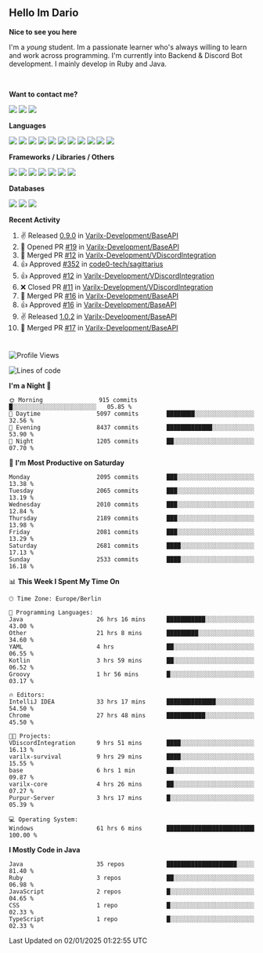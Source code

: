 <h2>Hello Im Dario</h2>

**Nice to see you here**

I'm a *young* student. Im a passionate learner who's always willing to learn and work across
programming. I'm currently into Backend & Discord Bot development. I mainly develop in Ruby and Java.

<br/>

**Want to contact me?**

<a href="https://github.com/knerio"><img src="https://img.shields.io/badge/-Github-blue?style=for-the-badge&logo=github&logoColor=white"/></a> <a href="https://discord.com/users/639416958923702292"><img src="https://img.shields.io/badge/-knerio-blue?style=for-the-badge&logo=discord&logoColor=white"/></a> <a href="https://twitch.tv/dopalos_"><img src="https://img.shields.io/badge/-twitch-blue?style=for-the-badge&logo=twitch&logoColor=white"/></a>

**Languages**

<img src="https://img.shields.io/badge/-HTML-blue?style=for-the-badge&logo=html5&logoColor=white"/> <img src="https://img.shields.io/badge/-CSS-blue?style=for-the-badge&logo=CSS3&logoColor=white"/> <img src="https://img.shields.io/badge/-Javascript-blue?style=for-the-badge&logo=javascript&logoColor=white"/> <img src="https://img.shields.io/badge/-Typescript-blue?style=for-the-badge&logo=TypeScript&logoColor=white"/> <img src="https://img.shields.io/badge/-Java-blue?style=for-the-badge&logo=java&logoColor=white"/> <img src="https://img.shields.io/badge/-Kotlin-blue?style=for-the-badge&logo=kotlin&logoColor=white"/> <img src="https://img.shields.io/badge/-SQL-blue?style=for-the-badge&logo=MYSQL&logoColor=white"/> <img src="https://img.shields.io/badge/-Markdown-blue?style=for-the-badge&logo=Markdown&logoColor=white"/> <img src="https://img.shields.io/badge/-JSON-blue?style=for-the-badge&logo=JSON&logoColor=white"/> <img src="https://img.shields.io/badge/-Git-blue?style=for-the-badge&logo=Git&logoColor=white"/> <img src="https://img.shields.io/badge/-Ruby-blue?style=for-the-badge&logo=Ruby&logoColor=white"/>
<br/>

 **Frameworks / Libraries / Others**

<img src="https://img.shields.io/badge/-Bootstrap-blue?style=for-the-badge&logo=Bootstrap&logoColor=white"/> <img src="https://img.shields.io/badge/-Node.JS-blue?style=for-the-badge&logo=node.js&logoColor=white"/> <img src="https://img.shields.io/badge/-React-blue?style=for-the-badge&logo=React&logoColor=white"/> <img src="https://img.shields.io/badge/-Express-blue?style=for-the-badge&logo=Express&logoColor=white"/> <img src="https://img.shields.io/badge/-Next.Js-blue?style=for-the-badge&logo=Next.Js&logoColor=white"/> <img src="https://img.shields.io/badge/-Ruby_On_Rails-blue?style=for-the-badge&logo=ruby-on-rails&logoColor=white"/> <img src="https://img.shields.io/badge/-JDA-blue?style=for-the-badge&logo=JDA&logoColor=white"/>

**Databases**

<img src="https://img.shields.io/badge/-MongoDB-blue?style=for-the-badge&logo=mongodb&logoColor=white"/> <img src="https://img.shields.io/badge/-MariaDB-blue?style=for-the-badge&logo=MariaDB&logoColor=white"/>
<img src="https://img.shields.io/badge/-PostgreSQL-blue?style=for-the-badge&logo=PostgreSQl&logoColor=white"/>

**Recent Activity**

<!--RECENT_ACTIVITY:start-->
1. ✌️ Released [0.9.0](https://github.com/Varilx-Development/BaseAPI/releases/tag/0.9.0) in [Varilx-Development/BaseAPI](https://github.com/Varilx-Development/BaseAPI)<br>
2. 💪 Opened PR [#19](https://github.com/Varilx-Development/BaseAPI/pull/19) in [Varilx-Development/BaseAPI](https://github.com/Varilx-Development/BaseAPI)<br>
3. 🎉 Merged PR [#12](https://github.com/Varilx-Development/VDiscordIntegration/pull/12) in [Varilx-Development/VDiscordIntegration](https://github.com/Varilx-Development/VDiscordIntegration)<br>
4. 👍 Approved [#352](https://github.com/code0-tech/sagittarius/pull/352#pullrequestreview-2528033933) in [code0-tech/sagittarius](https://github.com/code0-tech/sagittarius)<br>
5. 👍 Approved [#12](https://github.com/Varilx-Development/VDiscordIntegration/pull/12#pullrequestreview-2528032606) in [Varilx-Development/VDiscordIntegration](https://github.com/Varilx-Development/VDiscordIntegration)<br>
6. ❌ Closed PR [#11](https://github.com/Varilx-Development/VDiscordIntegration/pull/11) in [Varilx-Development/VDiscordIntegration](https://github.com/Varilx-Development/VDiscordIntegration)<br>
7. 🎉 Merged PR [#16](https://github.com/Varilx-Development/BaseAPI/pull/16) in [Varilx-Development/BaseAPI](https://github.com/Varilx-Development/BaseAPI)<br>
8. 👍 Approved [#16](https://github.com/Varilx-Development/BaseAPI/pull/16#pullrequestreview-2528018790) in [Varilx-Development/BaseAPI](https://github.com/Varilx-Development/BaseAPI)<br>
9. ✌️ Released [1.0.2](https://github.com/Varilx-Development/BaseAPI/releases/tag/1.0.2) in [Varilx-Development/BaseAPI](https://github.com/Varilx-Development/BaseAPI)<br>
10. 🎉 Merged PR [#17](https://github.com/Varilx-Development/BaseAPI/pull/17) in [Varilx-Development/BaseAPI](https://github.com/Varilx-Development/BaseAPI)<br>
<!--RECENT_ACTIVITY:end-->
 
#

<!--START_SECTION:waka-->
![Profile Views](http://img.shields.io/badge/Profile%20Views-0-blue)

![Lines of code](https://img.shields.io/badge/From%20Hello%20World%20I%27ve%20Written-820.1%20thousand%20lines%20of%20code-blue)

**I'm a Night 🦉** 

```text
🌞 Morning                915 commits         █░░░░░░░░░░░░░░░░░░░░░░░░   05.85 % 
🌆 Daytime                5097 commits        ████████░░░░░░░░░░░░░░░░░   32.56 % 
🌃 Evening                8437 commits        █████████████░░░░░░░░░░░░   53.90 % 
🌙 Night                  1205 commits        ██░░░░░░░░░░░░░░░░░░░░░░░   07.70 % 
```
📅 **I'm Most Productive on Saturday** 

```text
Monday                   2095 commits        ███░░░░░░░░░░░░░░░░░░░░░░   13.38 % 
Tuesday                  2065 commits        ███░░░░░░░░░░░░░░░░░░░░░░   13.19 % 
Wednesday                2010 commits        ███░░░░░░░░░░░░░░░░░░░░░░   12.84 % 
Thursday                 2189 commits        ███░░░░░░░░░░░░░░░░░░░░░░   13.98 % 
Friday                   2081 commits        ███░░░░░░░░░░░░░░░░░░░░░░   13.29 % 
Saturday                 2681 commits        ████░░░░░░░░░░░░░░░░░░░░░   17.13 % 
Sunday                   2533 commits        ████░░░░░░░░░░░░░░░░░░░░░   16.18 % 
```


📊 **This Week I Spent My Time On** 

```text
🕑︎ Time Zone: Europe/Berlin

💬 Programming Languages: 
Java                     26 hrs 16 mins      ███████████░░░░░░░░░░░░░░   43.00 % 
Other                    21 hrs 8 mins       █████████░░░░░░░░░░░░░░░░   34.60 % 
YAML                     4 hrs               ██░░░░░░░░░░░░░░░░░░░░░░░   06.55 % 
Kotlin                   3 hrs 59 mins       ██░░░░░░░░░░░░░░░░░░░░░░░   06.52 % 
Groovy                   1 hr 56 mins        █░░░░░░░░░░░░░░░░░░░░░░░░   03.17 % 

🔥 Editors: 
IntelliJ IDEA            33 hrs 17 mins      ██████████████░░░░░░░░░░░   54.50 % 
Chrome                   27 hrs 48 mins      ███████████░░░░░░░░░░░░░░   45.50 % 

🐱‍💻 Projects: 
VDiscordIntegration      9 hrs 51 mins       ████░░░░░░░░░░░░░░░░░░░░░   16.13 % 
varilx-survival          9 hrs 29 mins       ████░░░░░░░░░░░░░░░░░░░░░   15.55 % 
base                     6 hrs 1 min         ██░░░░░░░░░░░░░░░░░░░░░░░   09.87 % 
varilx-core              4 hrs 26 mins       ██░░░░░░░░░░░░░░░░░░░░░░░   07.27 % 
Purpur-Server            3 hrs 17 mins       █░░░░░░░░░░░░░░░░░░░░░░░░   05.39 % 

💻 Operating System: 
Windows                  61 hrs 6 mins       █████████████████████████   100.00 % 
```

**I Mostly Code in Java** 

```text
Java                     35 repos            ████████████████████░░░░░   81.40 % 
Ruby                     3 repos             ██░░░░░░░░░░░░░░░░░░░░░░░   06.98 % 
JavaScript               2 repos             █░░░░░░░░░░░░░░░░░░░░░░░░   04.65 % 
CSS                      1 repo              █░░░░░░░░░░░░░░░░░░░░░░░░   02.33 % 
TypeScript               1 repo              █░░░░░░░░░░░░░░░░░░░░░░░░   02.33 % 
```




 Last Updated on 02/01/2025 01:22:55 UTC
<!--END_SECTION:waka-->

